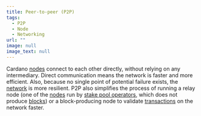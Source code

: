 ```yaml
---
title: Peer-to-peer (P2P)
tags:
  - P2P
  - Node
  - Networking
url: ""
image: null
image_text: null
---
```


Cardano [nodes](https://www.essentialcardano.io/glossary/node) connect to each other directly, without relying on any intermediary. Direct communication means the network is faster and more efficient. Also, because no single point of potential failure exists, the [network](https://www.essentialcardano.io/glossary/networking) is more resilient. P2P also simplifies the process of running a relay node (one of the [nodes](https://www.essentialcardano.io/glossary/node) run by [stake pool operators](https://www.essentialcardano.io/glossary/stake-pool-operator), which does not produce [blocks](https://www.essentialcardano.io/glossary/block)) or a block-producing node to validate [transactions](https://www.essentialcardano.io/glossary/transaction-tx) on the network faster.

